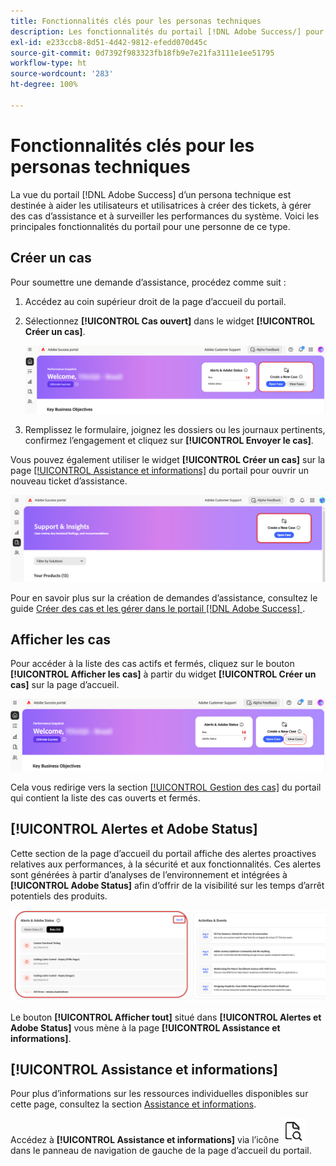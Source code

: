 ```yaml
---
title: Fonctionnalités clés pour les personas techniques
description: Les fonctionnalités du portail [!DNL Adobe Success/] pour un persona technique permettent de créer et de gérer des cas d’assistance, de surveiller les performances du système et de suivre les alertes liées à la sécurité et aux fonctionnalités.
exl-id: e233ccb8-8d51-4d42-9812-efedd070d45c
source-git-commit: 0d7392f983323fb18fb9e7e21fa3111e1ee51795
workflow-type: ht
source-wordcount: '283'
ht-degree: 100%

---
```


# Fonctionnalités clés pour les personas techniques

La vue du portail [!DNL Adobe Success] d’un persona technique est destinée à aider les utilisateurs et utilisatrices à créer des tickets, à gérer des cas d’assistance et à surveiller les performances du système. Voici les principales fonctionnalités du portail pour une personne de ce type.

## Créer un cas

Pour soumettre une demande d’assistance, procédez comme suit :

1. Accédez au coin supérieur droit de la page d’accueil du portail.
1. Sélectionnez **[!UICONTROL Cas ouvert]** dans le widget **[!UICONTROL Créer un cas]**.

   ![create-a-new-case](/help/adobe-success-portal/assets/technical-persona-create-case.png)

1. Remplissez le formulaire, joignez les dossiers ou les journaux pertinents, confirmez l’engagement et cliquez sur **[!UICONTROL Envoyer le cas]**.

Vous pouvez également utiliser le widget **[!UICONTROL Créer un cas]** sur la page [[!UICONTROL Assistance et informations]](/help/adobe-success-portal/technical-persona/support-and-insights/support-and-insights-overview.md) du portail pour ouvrir un nouveau ticket d’assistance.

![create-case-from-support-and-insights-tab](/help/adobe-success-portal/assets/create-case-from-support-and-insights.png)

Pour en savoir plus sur la création de demandes d’assistance, consultez le guide [Créer des cas et les gérer dans le portail  [!DNL Adobe Success] ](/help/adobe-success-portal/technical-persona/support-and-insights/create-and-manage-cases-in-the-adobe-success-portal.md).

## Afficher les cas

Pour accéder à la liste des cas actifs et fermés, cliquez sur le bouton **[!UICONTROL Afficher les cas]** à partir du widget **[!UICONTROL Créer un cas]** sur la page d’accueil.

![view-and-manage-existing-cases](/help/adobe-success-portal/assets/technical-persona-view-cases.png)

Cela vous redirige vers la section [[!UICONTROL Gestion des cas]](/help/adobe-success-portal/technical-persona/support-and-insights/support-and-insights-overview.md#case-management) du portail qui contient la liste des cas ouverts et fermés.

## [!UICONTROL Alertes et Adobe Status]

Cette section de la page d’accueil du portail affiche des alertes proactives relatives aux performances, à la sécurité et aux fonctionnalités. Ces alertes sont générées à partir d’analyses de l’environnement et intégrées à **[!UICONTROL Adobe Status]** afin d’offrir de la visibilité sur les temps d’arrêt potentiels des produits.

![alerts-and-adobe-status](/help/adobe-success-portal/assets/alerts-and-adobe-status.png)

Le bouton **[!UICONTROL Afficher tout]** situé dans **[!UICONTROL Alertes et Adobe Status]** vous mène à la page **[!UICONTROL Assistance et informations]**.

## [!UICONTROL Assistance et informations]

Pour plus d’informations sur les ressources individuelles disponibles sur cette page, consultez la section [Assistance et informations](/help/adobe-success-portal/technical-persona/support-and-insights/support-and-insights-overview.md).

Accédez à **[!UICONTROL Assistance et informations]** via l’icône ![support-and-insights-icon](/help/adobe-success-portal/assets/support-and-insight-icon.png) dans le panneau de navigation de gauche de la page d’accueil du portail.
